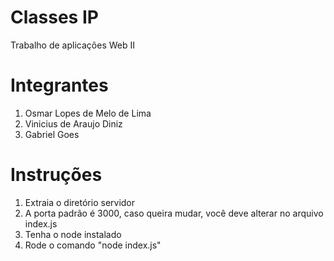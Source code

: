 # Classes IP
Trabalho de aplicações Web II

# Integrantes
1. Osmar Lopes de Melo de Lima
2. Vinicius de Araujo Diniz
3. Gabriel Goes

# Instruções
1. Extraia o diretório servidor
2. A porta padrão é 3000, caso queira mudar, você deve alterar no arquivo index.js
3. Tenha o node instalado
4. Rode o comando "node index.js"
